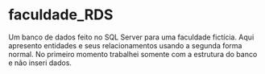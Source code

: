 # faculdade_RDS
Um banco de dados feito no SQL Server para uma faculdade fictícia. Aqui apresento entidades e seus relacionamentos usando a segunda forma normal.
No primeiro momento trabalhei somente com a estrutura do banco e não inseri dados.
